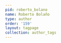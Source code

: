 ```yaml
---
pid: roberto_bolano
name: Roberto Bolaño
type: author
order: '159'
layout: tagpage
collection: author_tags
---
```

